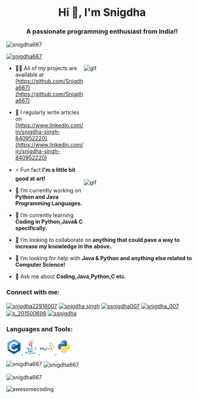 <h1 align="center">Hi 👋, I'm Snigdha</h1>
<h3 align="center">A passionate programming enthusiast from India!!</h3>

<p align="left"> <img src="https://komarev.com/ghpvc/?username=snigdha667&label=Profile%20views&color=0e75b6&style=flat" alt="snigdha667" /> </p>

<p align="left"> <a href="https://github.com/ryo-ma/github-profile-trophy"><img src="https://github-profile-trophy.vercel.app/?username=snigdha667" alt="snigdha667" /></a> </p>

<p><img align="right" alt="gif" src="https://user-images.githubusercontent.com/90649383/158569258-6628a58f-0022-4783-bb94-a67fb89bed00.gif" width="300" height="300" /></p>

<p><img align="right" alt="gif" src="https://user-images.githubusercontent.com/90649383/158569642-24fd52c3-9ba5-46e5-aff5-b41872bd324f.gif" width="300" height="150" /></p>

- 👨‍💻 All of my projects are available at [https://github.com/Snigdha667](https://github.com/Snigdha667)

- 📝 I regularly write articles on [https://www.linkedin.com/in/snigdha-singh-840952220](https://www.linkedin.com/in/snigdha-singh-840952220)

- ⚡ Fun fact **I'm a little bit good at art!**

- 🔭 I’m currently working on **Python and Java Programming Languages.**

- 🌱 I’m currently learning **Coding in Python,Java& C specifically.**

- 👯 I’m looking to collaborate on **anything that could pave a way to increase my knowledge in the above.**

- 🤔 I’m looking for help with **Java & Python and anything else related to Computer Science!**

- 💬 Ask me about **Coding,Java,Python,C etc.**

<h3 align="left">Connect with me:</h3>
<p align="left">
<a href="https://twitter.com/snigdha22916007" target="blank"><img align="center" src="https://raw.githubusercontent.com/rahuldkjain/github-profile-readme-generator/master/src/images/icons/Social/twitter.svg" alt="snigdha22916007" height="30" width="40" /></a>
<a href="https://linkedin.com/in/snigdha singh" target="blank"><img align="center" src="https://raw.githubusercontent.com/rahuldkjain/github-profile-readme-generator/master/src/images/icons/Social/linked-in-alt.svg" alt="snigdha singh" height="30" width="40" /></a>
<a href="https://instagram.com/ssnigdha007" target="blank"><img align="center" src="https://raw.githubusercontent.com/rahuldkjain/github-profile-readme-generator/master/src/images/icons/Social/instagram.svg" alt="ssnigdha007" height="30" width="40" /></a>
<a href="https://www.codechef.com/users/snigdha_007" target="blank"><img align="center" src="https://cdn.jsdelivr.net/npm/simple-icons@3.1.0/icons/codechef.svg" alt="snigdha_007" height="30" width="40" /></a>
<a href="https://www.hackerrank.com/s_201500698" target="blank"><img align="center" src="https://raw.githubusercontent.com/rahuldkjain/github-profile-readme-generator/master/src/images/icons/Social/hackerrank.svg" alt="s_201500698" height="30" width="40" /></a>
<a href="https://www.leetcode.com/ssnigdha" target="blank"><img align="center" src="https://raw.githubusercontent.com/rahuldkjain/github-profile-readme-generator/master/src/images/icons/Social/leet-code.svg" alt="ssnigdha" height="30" width="40" /></a>
</p>

<h3 align="left">Languages and Tools:</h3>
<p align="left"> <a href="https://www.cprogramming.com/" target="_blank" rel="noreferrer"> <img src="https://raw.githubusercontent.com/devicons/devicon/master/icons/c/c-original.svg" alt="c" width="40" height="40"/> </a> <a href="https://www.java.com" target="_blank" rel="noreferrer"> <img src="https://raw.githubusercontent.com/devicons/devicon/master/icons/java/java-original.svg" alt="java" width="40" height="40"/> </a> <a href="https://www.mysql.com/" target="_blank" rel="noreferrer"> <img src="https://raw.githubusercontent.com/devicons/devicon/master/icons/mysql/mysql-original-wordmark.svg" alt="mysql" width="40" height="40"/> </a> <a href="https://www.python.org" target="_blank" rel="noreferrer"> <img src="https://raw.githubusercontent.com/devicons/devicon/master/icons/python/python-original.svg" alt="python" width="40" height="40"/> </a> </p>

<p><img align="left" src="https://github-readme-stats.vercel.app/api/top-langs?username=snigdha667&show_icons=true&locale=en&layout=compact" alt="snigdha667" /></p>

<p>&nbsp;<img align="center" src="https://github-readme-stats.vercel.app/api?username=snigdha667&show_icons=true&locale=en" alt="snigdha667" /></p>

<p><img align="center" src="https://github-readme-streak-stats.herokuapp.com/?user=snigdha667&" alt="snigdha667" /></p>

![awesomecoding](https://user-images.githubusercontent.com/90649383/158567817-44e779a7-7aae-4284-9c25-c6fe173211d6.gif)
